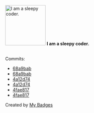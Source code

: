<img src="https://my-badges.github.io/my-badges/sleepy-coder.png" alt="I am a sleepy coder." title="I am a sleepy coder." width="128">
<strong>I am a sleepy coder.</strong>
<br><br>

Commits:

- <a href="https://github.com/pfefferle/wordpress-activitypub/commit/68a9baba85b4e40a2cd6b22fe07ebcbecb4bc14f">68a9bab</a>
- <a href="https://github.com/Automattic/wordpress-activitypub/commit/68a9baba85b4e40a2cd6b22fe07ebcbecb4bc14f">68a9bab</a>
- <a href="https://github.com/pfefferle/wordpress-activitypub/commit/4a12d746d38c0becc03cabe6ca210caa3f2a55f4">4a12d74</a>
- <a href="https://github.com/Automattic/wordpress-activitypub/commit/4a12d746d38c0becc03cabe6ca210caa3f2a55f4">4a12d74</a>
- <a href="https://github.com/pfefferle/wordpress-activitypub/commit/4fae81792b4344c646fc5f60733988080cc958d4">4fae817</a>
- <a href="https://github.com/Automattic/wordpress-activitypub/commit/4fae81792b4344c646fc5f60733988080cc958d4">4fae817</a>


Created by <a href="https://github.com/my-badges/my-badges">My Badges</a>